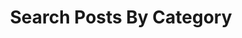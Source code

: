 ---
permalink: /categories/
layout: categories
title: "Search Posts By Category"
excerpt: "Minimal Mistakes is a flexible two-column Jekyll theme."
toc: true
---